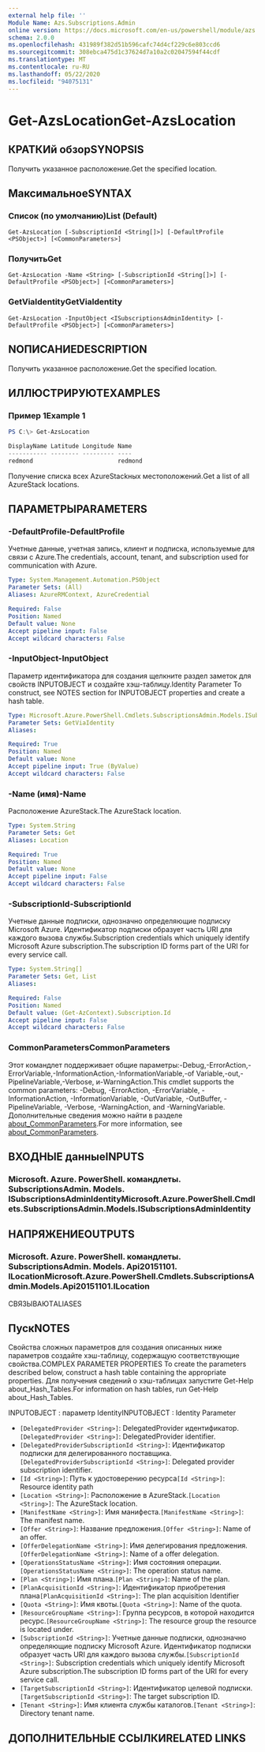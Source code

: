 ```yaml
---
external help file: ''
Module Name: Azs.Subscriptions.Admin
online version: https://docs.microsoft.com/en-us/powershell/module/azs.subscriptions.admin/get-azslocation
schema: 2.0.0
ms.openlocfilehash: 431989f382d51b596cafc74d4cf229c6e803ccd6
ms.sourcegitcommit: 308ebca475d1c37624d7a10a2c02047594f44cdf
ms.translationtype: MT
ms.contentlocale: ru-RU
ms.lasthandoff: 05/22/2020
ms.locfileid: "94075131"
---
```

# <span data-ttu-id="c9a52-101">Get-AzsLocation</span><span class="sxs-lookup"><span data-stu-id="c9a52-101">Get-AzsLocation</span></span>

## <span data-ttu-id="c9a52-102">КРАТКИй обзор</span><span class="sxs-lookup"><span data-stu-id="c9a52-102">SYNOPSIS</span></span>
<span data-ttu-id="c9a52-103">Получить указанное расположение.</span><span class="sxs-lookup"><span data-stu-id="c9a52-103">Get the specified location.</span></span>

## <span data-ttu-id="c9a52-104">Максимальное</span><span class="sxs-lookup"><span data-stu-id="c9a52-104">SYNTAX</span></span>

### <span data-ttu-id="c9a52-105">Список (по умолчанию)</span><span class="sxs-lookup"><span data-stu-id="c9a52-105">List (Default)</span></span>
```
Get-AzsLocation [-SubscriptionId <String[]>] [-DefaultProfile <PSObject>] [<CommonParameters>]
```

### <span data-ttu-id="c9a52-106">Получить</span><span class="sxs-lookup"><span data-stu-id="c9a52-106">Get</span></span>
```
Get-AzsLocation -Name <String> [-SubscriptionId <String[]>] [-DefaultProfile <PSObject>] [<CommonParameters>]
```

### <span data-ttu-id="c9a52-107">GetViaIdentity</span><span class="sxs-lookup"><span data-stu-id="c9a52-107">GetViaIdentity</span></span>
```
Get-AzsLocation -InputObject <ISubscriptionsAdminIdentity> [-DefaultProfile <PSObject>] [<CommonParameters>]
```

## <span data-ttu-id="c9a52-108">NОПИСАНИЕ</span><span class="sxs-lookup"><span data-stu-id="c9a52-108">DESCRIPTION</span></span>
<span data-ttu-id="c9a52-109">Получить указанное расположение.</span><span class="sxs-lookup"><span data-stu-id="c9a52-109">Get the specified location.</span></span>

## <span data-ttu-id="c9a52-110">ИЛЛЮСТРИРУЮТ</span><span class="sxs-lookup"><span data-stu-id="c9a52-110">EXAMPLES</span></span>

### <span data-ttu-id="c9a52-111">Пример 1</span><span class="sxs-lookup"><span data-stu-id="c9a52-111">Example 1</span></span>
```powershell
PS C:\> Get-AzsLocation

DisplayName Latitude Longitude Name   
----------- -------- --------- ----   
redmond                        redmond
```

<span data-ttu-id="c9a52-112">Получение списка всех AzureStackных местоположений.</span><span class="sxs-lookup"><span data-stu-id="c9a52-112">Get a list of all AzureStack locations.</span></span>

## <span data-ttu-id="c9a52-113">ПАРАМЕТРЫ</span><span class="sxs-lookup"><span data-stu-id="c9a52-113">PARAMETERS</span></span>

### <span data-ttu-id="c9a52-114">-DefaultProfile</span><span class="sxs-lookup"><span data-stu-id="c9a52-114">-DefaultProfile</span></span>
<span data-ttu-id="c9a52-115">Учетные данные, учетная запись, клиент и подписка, используемые для связи с Azure.</span><span class="sxs-lookup"><span data-stu-id="c9a52-115">The credentials, account, tenant, and subscription used for communication with Azure.</span></span>

```yaml
Type: System.Management.Automation.PSObject
Parameter Sets: (All)
Aliases: AzureRMContext, AzureCredential

Required: False
Position: Named
Default value: None
Accept pipeline input: False
Accept wildcard characters: False

```

### <span data-ttu-id="c9a52-116">-InputObject</span><span class="sxs-lookup"><span data-stu-id="c9a52-116">-InputObject</span></span>
<span data-ttu-id="c9a52-117">Параметр идентификатора для создания щелкните раздел заметок для свойств INPUTOBJECT и создайте хэш-таблицу.</span><span class="sxs-lookup"><span data-stu-id="c9a52-117">Identity Parameter To construct, see NOTES section for INPUTOBJECT properties and create a hash table.</span></span>

```yaml
Type: Microsoft.Azure.PowerShell.Cmdlets.SubscriptionsAdmin.Models.ISubscriptionsAdminIdentity
Parameter Sets: GetViaIdentity
Aliases:

Required: True
Position: Named
Default value: None
Accept pipeline input: True (ByValue)
Accept wildcard characters: False

```

### <span data-ttu-id="c9a52-118">-Name (имя)</span><span class="sxs-lookup"><span data-stu-id="c9a52-118">-Name</span></span>
<span data-ttu-id="c9a52-119">Расположение AzureStack.</span><span class="sxs-lookup"><span data-stu-id="c9a52-119">The AzureStack location.</span></span>

```yaml
Type: System.String
Parameter Sets: Get
Aliases: Location

Required: True
Position: Named
Default value: None
Accept pipeline input: False
Accept wildcard characters: False

```

### <span data-ttu-id="c9a52-120">-SubscriptionId</span><span class="sxs-lookup"><span data-stu-id="c9a52-120">-SubscriptionId</span></span>
<span data-ttu-id="c9a52-121">Учетные данные подписки, однозначно определяющие подписку Microsoft Azure. Идентификатор подписки образует часть URI для каждого вызова службы.</span><span class="sxs-lookup"><span data-stu-id="c9a52-121">Subscription credentials which uniquely identify Microsoft Azure subscription.The subscription ID forms part of the URI for every service call.</span></span>

```yaml
Type: System.String[]
Parameter Sets: Get, List
Aliases:

Required: False
Position: Named
Default value: (Get-AzContext).Subscription.Id
Accept pipeline input: False
Accept wildcard characters: False

```

### <span data-ttu-id="c9a52-122">CommonParameters</span><span class="sxs-lookup"><span data-stu-id="c9a52-122">CommonParameters</span></span>
<span data-ttu-id="c9a52-123">Этот командлет поддерживает общие параметры:-Debug,-ErrorAction,-ErrorVariable,-InformationAction,-InformationVariable,-of Variable,-out,-PipelineVariable,-Verbose, и-WarningAction.</span><span class="sxs-lookup"><span data-stu-id="c9a52-123">This cmdlet supports the common parameters: -Debug, -ErrorAction, -ErrorVariable, -InformationAction, -InformationVariable, -OutVariable, -OutBuffer, -PipelineVariable, -Verbose, -WarningAction, and -WarningVariable.</span></span> <span data-ttu-id="c9a52-124">Дополнительные сведения можно найти в разделе [about_CommonParameters](http://go.microsoft.com/fwlink/?LinkID=113216).</span><span class="sxs-lookup"><span data-stu-id="c9a52-124">For more information, see [about_CommonParameters](http://go.microsoft.com/fwlink/?LinkID=113216).</span></span>

## <span data-ttu-id="c9a52-125">ВХОДНЫЕ данные</span><span class="sxs-lookup"><span data-stu-id="c9a52-125">INPUTS</span></span>

### <span data-ttu-id="c9a52-126">Microsoft. Azure. PowerShell. командлеты. SubscriptionsAdmin. Models. ISubscriptionsAdminIdentity</span><span class="sxs-lookup"><span data-stu-id="c9a52-126">Microsoft.Azure.PowerShell.Cmdlets.SubscriptionsAdmin.Models.ISubscriptionsAdminIdentity</span></span>

## <span data-ttu-id="c9a52-127">НАПРЯЖЕНИЕ</span><span class="sxs-lookup"><span data-stu-id="c9a52-127">OUTPUTS</span></span>

### <span data-ttu-id="c9a52-128">Microsoft. Azure. PowerShell. командлеты. SubscriptionsAdmin. Models. Api20151101. ILocation</span><span class="sxs-lookup"><span data-stu-id="c9a52-128">Microsoft.Azure.PowerShell.Cmdlets.SubscriptionsAdmin.Models.Api20151101.ILocation</span></span>

<span data-ttu-id="c9a52-129">СВЯЗЫВАЮТ</span><span class="sxs-lookup"><span data-stu-id="c9a52-129">ALIASES</span></span>

## <span data-ttu-id="c9a52-130">Пуск</span><span class="sxs-lookup"><span data-stu-id="c9a52-130">NOTES</span></span>

<span data-ttu-id="c9a52-131">Свойства сложных параметров для создания описанных ниже параметров создайте хэш-таблицу, содержащую соответствующие свойства.</span><span class="sxs-lookup"><span data-stu-id="c9a52-131">COMPLEX PARAMETER PROPERTIES To create the parameters described below, construct a hash table containing the appropriate properties.</span></span> <span data-ttu-id="c9a52-132">Для получения сведений о хэш-таблицах запустите Get-Help about_Hash_Tables.</span><span class="sxs-lookup"><span data-stu-id="c9a52-132">For information on hash tables, run Get-Help about_Hash_Tables.</span></span>

<span data-ttu-id="c9a52-133">INPUTOBJECT <ISubscriptionsAdminIdentity> : параметр Identity</span><span class="sxs-lookup"><span data-stu-id="c9a52-133">INPUTOBJECT <ISubscriptionsAdminIdentity>: Identity Parameter</span></span>
  - <span data-ttu-id="c9a52-134">`[DelegatedProvider <String>]`: DelegatedProvider идентификатор.</span><span class="sxs-lookup"><span data-stu-id="c9a52-134">`[DelegatedProvider <String>]`: DelegatedProvider identifier.</span></span>
  - <span data-ttu-id="c9a52-135">`[DelegatedProviderSubscriptionId <String>]`: Идентификатор подписки для делегированного поставщика.</span><span class="sxs-lookup"><span data-stu-id="c9a52-135">`[DelegatedProviderSubscriptionId <String>]`: Delegated provider subscription identifier.</span></span>
  - <span data-ttu-id="c9a52-136">`[Id <String>]`: Путь к удостоверению ресурса</span><span class="sxs-lookup"><span data-stu-id="c9a52-136">`[Id <String>]`: Resource identity path</span></span>
  - <span data-ttu-id="c9a52-137">`[Location <String>]`: Расположение в AzureStack.</span><span class="sxs-lookup"><span data-stu-id="c9a52-137">`[Location <String>]`: The AzureStack location.</span></span>
  - <span data-ttu-id="c9a52-138">`[ManifestName <String>]`: Имя манифеста.</span><span class="sxs-lookup"><span data-stu-id="c9a52-138">`[ManifestName <String>]`: The manifest name.</span></span>
  - <span data-ttu-id="c9a52-139">`[Offer <String>]`: Название предложения.</span><span class="sxs-lookup"><span data-stu-id="c9a52-139">`[Offer <String>]`: Name of an offer.</span></span>
  - <span data-ttu-id="c9a52-140">`[OfferDelegationName <String>]`: Имя делегирования предложения.</span><span class="sxs-lookup"><span data-stu-id="c9a52-140">`[OfferDelegationName <String>]`: Name of a offer delegation.</span></span>
  - <span data-ttu-id="c9a52-141">`[OperationsStatusName <String>]`: Имя состояния операции.</span><span class="sxs-lookup"><span data-stu-id="c9a52-141">`[OperationsStatusName <String>]`: The operation status name.</span></span>
  - <span data-ttu-id="c9a52-142">`[Plan <String>]`: Имя плана.</span><span class="sxs-lookup"><span data-stu-id="c9a52-142">`[Plan <String>]`: Name of the plan.</span></span>
  - <span data-ttu-id="c9a52-143">`[PlanAcquisitionId <String>]`: Идентификатор приобретения плана</span><span class="sxs-lookup"><span data-stu-id="c9a52-143">`[PlanAcquisitionId <String>]`: The plan acquisition Identifier</span></span>
  - <span data-ttu-id="c9a52-144">`[Quota <String>]`: Имя квоты.</span><span class="sxs-lookup"><span data-stu-id="c9a52-144">`[Quota <String>]`: Name of the quota.</span></span>
  - <span data-ttu-id="c9a52-145">`[ResourceGroupName <String>]`: Группа ресурсов, в которой находится ресурс.</span><span class="sxs-lookup"><span data-stu-id="c9a52-145">`[ResourceGroupName <String>]`: The resource group the resource is located under.</span></span>
  - <span data-ttu-id="c9a52-146">`[SubscriptionId <String>]`: Учетные данные подписки, однозначно определяющие подписку Microsoft Azure. Идентификатор подписки образует часть URI для каждого вызова службы.</span><span class="sxs-lookup"><span data-stu-id="c9a52-146">`[SubscriptionId <String>]`: Subscription credentials which uniquely identify Microsoft Azure subscription.The subscription ID forms part of the URI for every service call.</span></span>
  - <span data-ttu-id="c9a52-147">`[TargetSubscriptionId <String>]`: Идентификатор целевой подписки.</span><span class="sxs-lookup"><span data-stu-id="c9a52-147">`[TargetSubscriptionId <String>]`: The target subscription ID.</span></span>
  - <span data-ttu-id="c9a52-148">`[Tenant <String>]`: Имя клиента службы каталогов.</span><span class="sxs-lookup"><span data-stu-id="c9a52-148">`[Tenant <String>]`: Directory tenant name.</span></span>

## <span data-ttu-id="c9a52-149">ДОПОЛНИТЕЛЬНЫЕ ССЫЛКИ</span><span class="sxs-lookup"><span data-stu-id="c9a52-149">RELATED LINKS</span></span>


